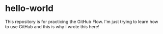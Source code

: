 # hello-world
This repository is for practicing the GitHub Flow.
I'm just trying to learn how to use GitHub and this is why I wrote this here!

